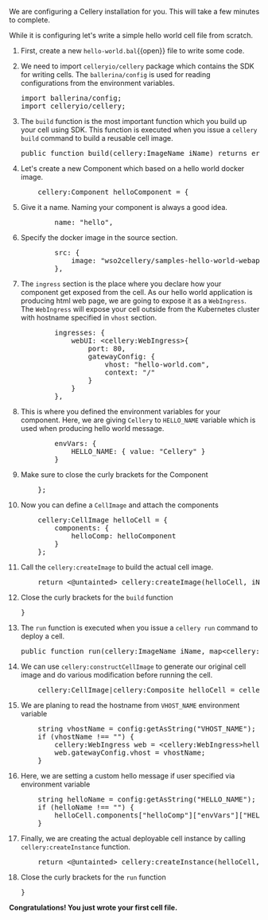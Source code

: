 We are configuring a Cellery installation for you. This will take a few minutes to complete.

While it is configuring let's write a simple hello world cell file from scratch.


1. First, create a new `hello-world.bal`{{open}} file to write some code.

2. We need to import `celleryio/cellery` package which contains the SDK for writing cells. The `ballerina/config` is used for reading configurations from the environment variables.
    <pre class="file" data-filename="hello-world.bal" data-target="append">
   import ballerina/config;
   import celleryio/cellery;
   </pre>

3. The `build` function is the most important function which you build up your cell using SDK. This function is executed when you issue a `cellery build` command to build a reusable cell image.

    <pre class="file" data-filename="hello-world.bal" data-target="append">
   public function build(cellery:ImageName iName) returns error? {
   </pre>

4. Let's create a new Component which based on a hello world docker image.
    <pre class="file" data-filename="hello-world.bal" data-target="append">
       cellery:Component helloComponent = {</pre>

5. Give it a name. Naming your component is always a good idea.
    <pre class="file" data-filename="hello-world.bal" data-target="append">
           name: "hello",</pre>

6. Specify the docker image in the source section.
    <pre class="file" data-filename="hello-world.bal" data-target="append">
           src: {
               image: "wso2cellery/samples-hello-world-webapp"
           },</pre>

7. The `ingress` section is the place where you declare how your component get exposed from the cell. As our hello world application
is producing html web page, we are going to expose it as a `WebIngress`. The `WebIngress` will expose your cell outside from the Kubernetes cluster with hostname specified in `vhost` section. 
    <pre class="file" data-filename="hello-world.bal" data-target="append">
           ingresses: {
               webUI: &lt;cellery:WebIngress&gt;{
                   port: 80,
                   gatewayConfig: {
                       vhost: "hello-world.com",
                       context: "/"
                   }
               }
           },</pre>

8. This is where you defined the environment variables for your component. Here, we are giving `Cellery` to `HELLO_NAME` variable which is used when producing hello world message. 
    <pre class="file" data-filename="hello-world.bal" data-target="append">
           envVars: {
               HELLO_NAME: { value: "Cellery" }
           }</pre>   

9. Make sure to close the curly brackets for the Component 
    <pre class="file" data-filename="hello-world.bal" data-target="append">
       };
   </pre>

10. Now you can define a `CellImage` and attach the components
    <pre class="file" data-filename="hello-world.bal" data-target="append">
        cellery:CellImage helloCell = {
            components: {
                helloComp: helloComponent
            }
        };
    </pre>

11. Call the `cellery:createImage` to build the actual cell image.

    <pre class="file" data-filename="hello-world.bal" data-target="append">
        return <@untainted> cellery:createImage(helloCell, iName);</pre>

12. Close the curly brackets for the `build` function
    <pre class="file" data-filename="hello-world.bal" data-target="append">
    }
    </pre>

13. The `run` function is executed when you issue a `cellery run` command to deploy a cell.
    <pre class="file" data-filename="hello-world.bal" data-target="append">
    public function run(cellery:ImageName iName, map&lt;cellery:ImageName&gt; instances, boolean startDependencies, boolean shareDependencies) returns (cellery:InstanceState[]|error?) {
    </pre>

14. We can use `cellery:constructCellImage` to generate our original cell image and do various modification before running the cell. 
    <pre class="file" data-filename="hello-world.bal" data-target="append">
        cellery:CellImage|cellery:Composite helloCell = cellery:constructImage(iName);</pre>

15. We are planing to read the hostname from `VHOST_NAME` environment variable
    <pre class="file" data-filename="hello-world.bal" data-target="append">
        string vhostName = config:getAsString("VHOST_NAME");
        if (vhostName !== "") {
            cellery:WebIngress web = &lt;cellery:WebIngress&gthelloCell.components["helloComp"]["ingresses"]["webUI"];
            web.gatewayConfig.vhost = vhostName;
        }
    </pre>

16. Here, we are setting a custom hello message if user specified via environment variable

    <pre class="file" data-filename="hello-world.bal" data-target="append">
        string helloName = config:getAsString("HELLO_NAME");
        if (helloName !== "") {
            helloCell.components["helloComp"]["envVars"]["HELLO_NAME"].value = helloName;
        }
    </pre>

17. Finally, we are creating the actual deployable cell instance by calling `cellery:createInstance` function.
    <pre class="file" data-filename="hello-world.bal" data-target="append">
        return <@untainted> cellery:createInstance(helloCell, iName, instances, startDependencies, shareDependencies);</pre>
        
18. Close the curly brackets for the `run` function
    <pre class="file" data-filename="hello-world.bal" data-target="append">
    }
    </pre>



**Congratulations! You just wrote your first cell file.**

